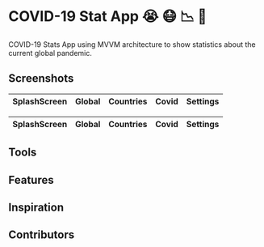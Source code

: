 # COVID-19 Stat App :sob: :mask: :chart_with_downwards_trend: :iphone:
 COVID-19 Stats App using MVVM architecture to show statistics about the current global pandemic.

## Screenshots
| SplashScreen | Global | Countries | Covid | Settings |
| ------ | ----- | ------ | ------ | ------ |


| SplashScreen | Global | Countries | Covid | Settings |
| ------ | ----- | ------ | ------ | ------ |

## Tools


## Features

## Inspiration


## Contributors



